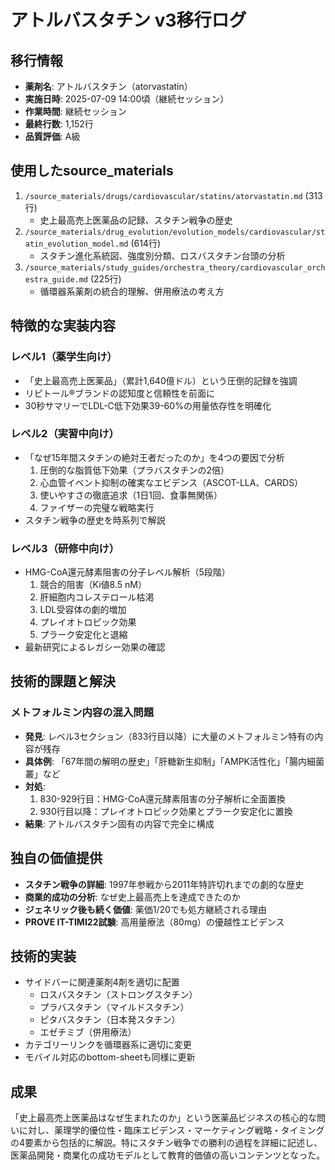 # アトルバスタチン v3移行ログ

## 移行情報
- **薬剤名**: アトルバスタチン（atorvastatin）
- **実施日時**: 2025-07-09 14:00頃（継続セッション）
- **作業時間**: 継続セッション
- **最終行数**: 1,152行
- **品質評価**: A級

## 使用したsource_materials
1. `/source_materials/drugs/cardiovascular/statins/atorvastatin.md` (313行)
   - 史上最高売上医薬品の記録、スタチン戦争の歴史
2. `/source_materials/drug_evolution/evolution_models/cardiovascular/statin_evolution_model.md` (614行)
   - スタチン進化系統図、強度別分類、ロスバスタチン台頭の分析
3. `/source_materials/study_guides/orchestra_theory/cardiovascular_orchestra_guide.md` (225行)
   - 循環器系薬剤の統合的理解、併用療法の考え方

## 特徴的な実装内容

### レベル1（薬学生向け）
- 「史上最高売上医薬品」（累計1,640億ドル）という圧倒的記録を強調
- リピトール®ブランドの認知度と信頼性を前面に
- 30秒サマリーでLDL-C低下効果39-60%の用量依存性を明確化

### レベル2（実習中向け）
- 「なぜ15年間スタチンの絶対王者だったのか」を4つの要因で分析
  1. 圧倒的な脂質低下効果（プラバスタチンの2倍）
  2. 心血管イベント抑制の確実なエビデンス（ASCOT-LLA、CARDS）
  3. 使いやすさの徹底追求（1日1回、食事無関係）
  4. ファイザーの完璧な戦略実行
- スタチン戦争の歴史を時系列で解説

### レベル3（研修中向け）
- HMG-CoA還元酵素阻害の分子レベル解析（5段階）
  1. 競合的阻害（Ki値8.5 nM）
  2. 肝細胞内コレステロール枯渇
  3. LDL受容体の劇的増加
  4. プレイオトロピック効果
  5. プラーク安定化と退縮
- 最新研究によるレガシー効果の確認

## 技術的課題と解決

### メトフォルミン内容の混入問題
- **発見**: レベル3セクション（833行目以降）に大量のメトフォルミン特有の内容が残存
- **具体例**: 「67年間の解明の歴史」「肝糖新生抑制」「AMPK活性化」「腸内細菌叢」など
- **対処**: 
  1. 830-929行目：HMG-CoA還元酵素阻害の分子解析に全面置換
  2. 930行目以降：プレイオトロピック効果とプラーク安定化に置換
- **結果**: アトルバスタチン固有の内容で完全に構成

## 独自の価値提供
- **スタチン戦争の詳細**: 1997年参戦から2011年特許切れまでの劇的な歴史
- **商業的成功の分析**: なぜ史上最高売上を達成できたのか
- **ジェネリック後も続く価値**: 薬価1/20でも処方継続される理由
- **PROVE IT-TIMI22試験**: 高用量療法（80mg）の優越性エビデンス

## 技術的実装
- サイドバーに関連薬剤4剤を適切に配置
  - ロスバスタチン（ストロングスタチン）
  - プラバスタチン（マイルドスタチン）
  - ピタバスタチン（日本発スタチン）
  - エゼチミブ（併用療法）
- カテゴリーリンクを循環器系に適切に変更
- モバイル対応のbottom-sheetも同様に更新

## 成果
「史上最高売上医薬品はなぜ生まれたのか」という医薬品ビジネスの核心的な問いに対し、薬理学的優位性・臨床エビデンス・マーケティング戦略・タイミングの4要素から包括的に解説。特にスタチン戦争での勝利の過程を詳細に記述し、医薬品開発・商業化の成功モデルとして教育的価値の高いコンテンツとなった。